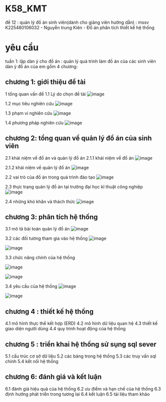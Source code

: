 # K58_KMT
đề 12 : quản lý đồ án sinh viên(dành cho giảng viên hướng dẫn)  : mssv K225480106032 - Nguyễn trung Kiên - Đồ án phân tích thiết kế hệ thống 
# yêu cầu 
tuần 1: 
lập dàn ý cho đồ án : quản lý quá trình làm đồ án của các sinh viên 
dàn ý đồ án của em gồm 4 chương:
## chương 1: giới thiệu đề tài 
1 tổng quan vấn đề
1.1 Lý do chọn đề tài 
![image](https://github.com/user-attachments/assets/354b047e-8cfa-43e5-8732-14b9ee4c9be8)


1.2 mục tiêu nghiên cứu
![image](https://github.com/user-attachments/assets/96011869-1a79-47c1-bbf8-e37953535341)


1.3 phạm vi nghiên cứu
![image](https://github.com/user-attachments/assets/b026727d-2aa9-43db-a80e-67bc4db0900b)


1.4 phương pháp nghiên cứu
![image](https://github.com/user-attachments/assets/d5befbfa-9c68-4bfe-9a51-231ab845aab8)


## chương 2: tổng quan về quản lý đồ án của sinh viên 
2.1 khái niệm về đồ án và quản lý đồ án 
2.1.1 khái niệm về đồ án 
![image](https://github.com/user-attachments/assets/56f6b727-6232-4b47-9897-cb53d8449807)


2.1.2 khái niệm về quản lý đồ án 
![image](https://github.com/user-attachments/assets/8f71a06c-f9c8-4628-8165-34bd761b75b2)


2.2 vai trò của đồ án trong quá trình đào tạo
![image](https://github.com/user-attachments/assets/2423620e-f21b-4b60-9d63-a0c1a6a597e2)


2.3 thực trạng quản lý đồ án tại trường đại học kĩ thuật công nghiệp 
![image](https://github.com/user-attachments/assets/a535ae83-b36b-4705-adb7-c81eef5fe4f9)


2.4 những khó khăn và thách thức
![image](https://github.com/user-attachments/assets/7d220b63-8fdc-4045-9846-f4f6e88218ec)



## chương 3: phân tích hệ thống 
3.1 mô tả bài toán quản lý đồ án 
![image](https://github.com/user-attachments/assets/3aadf8a4-b27f-4e67-a50f-97a8592b3264)


3.2 các đối tương tham gia vào hệ thống
![image](https://github.com/user-attachments/assets/70834ba5-1861-4f9c-8f45-6314d9c9f1b4)


![image](https://github.com/user-attachments/assets/79d8105f-b92d-4239-aba0-c3f577af7559)


3.3 chức năng chính của hệ thống 

![image](https://github.com/user-attachments/assets/ed29fef1-24ef-47fb-ab45-5e165fd93774)


![image](https://github.com/user-attachments/assets/7fd600c3-b8dd-44e3-8583-7a64e6345cd8)


3.4 yêu cầu của hệ thống 
![image](https://github.com/user-attachments/assets/269159e6-c9e1-4986-9fba-9efe247c7d45)


![image](https://github.com/user-attachments/assets/5a48f840-61e8-4e62-9de6-35d14c88da2e)


## chương 4 : thiết kế hệ thống  
4.1 mô hình thực thể kết hợp (ERD)
4.2 mô hình dữ liệu quan hệ
4.3 thiết kế giao diện người dùng 
4.4 quy trình hoạt động của hệ thống 
## chương 5 : triển khai hệ thống sử sụng sql sever
5.1 cấu trúc cơ sở dữ liệu 
5.2 các bảng trong hệ thống 
5.3 các truy vấn sql chính 
5.4 kết nối hệ thống 
## chương 6: đánh giá và kết luận 
6.1 đánh giá hiệu quả của hệ thống 
6.2 ưu điểm và hạn chế của hệ thống 
6.3 định hướng phát triển trong tương lai 
6.4 kết luận 
6.5 tài liệu tham khảo







    



